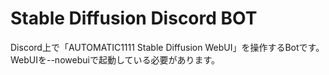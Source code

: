 # Stable Diffusion Discord BOT

Discord上で「AUTOMATIC1111 Stable Diffusion WebUI」を操作するBotです。  
WebUIを--nowebuiで起動している必要があります。
